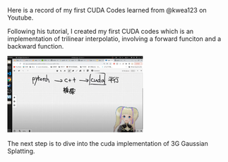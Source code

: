 Here is a record of  my first CUDA Codes learned from @kwea123 on Youtube.

Following his tutorial, I created my first CUDA codes which is an implementation of trilinear interpolatio, involving a forward funciton and a backward function. 

<img src=" md_assets\screenshot.png" alt="screenshot" style="zoom:30%;" />

The next step is to dive into the cuda implementation of 3G Gaussian Splatting.

